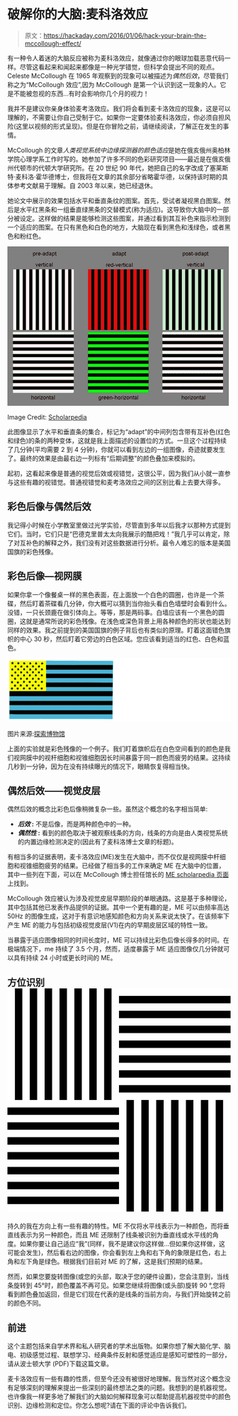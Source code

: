 # 破解你的大脑:麦科洛效应

> 原文：<https://hackaday.com/2016/01/06/hack-your-brain-the-mccollough-effect/>

有一种令人着迷的大脑反应被称为麦科洛效应，就像通过你的眼球加载恶意代码一样。尽管这看起来和闻起来都像是一种光学错觉，但科学会提出不同的观点。Celeste McCollough 在 1965 年观察到的现象可以被描述为*偶然后效*，尽管我们称之为“McCollough 效应”,因为 McCollough 是第一个认识到这一现象的人。它是不能被忽视的东西…有时会影响你几个月的视力！

我并不是建议你亲身体验麦考洛效应。我们将会看到麦卡洛效应的现象，这是可以理解的，不需要让你自己受制于它。如果你一定要体验麦科洛效应，你必须自担风险(这里以视频的形式呈现)。但是在你冒险之前，请继续阅读，了解正在发生的事情。

McCollough 的文章*人类视觉系统中边缘探测器的颜色适应*是她在俄亥俄州奥柏林学院心理学系工作时写的。她参加了许多不同的色彩研究项目——最近是在俄亥俄州代顿市的代顿大学研究所。在 20 世纪 90 年代，她把自己的名字改成了塞莱斯特·麦科洛·霍华德博士，但我将在文章的其余部分省略霍华德，以保持该时期的具体参考文献易于理解。自 2003 年以来，她已经退休。

她论文中展示的效果包括水平和垂直条纹的图案。首先，受试者凝视黑白图案。然后是水平红黑条和一组垂直绿黑条的交替模式(称为适应)。这导致你大脑中的一部分被设定。这样做的结果是能够检测这些图案，并通过看到其互补色来指示检测到一个适应的图案。在只有黑色和白色的地方，大脑现在看到黑色和浅绿色，或者黑色和粉红色。

![Image Credit: Scholarpedia](img/5dbf7cc4a9732dba92b3c54ffddc13f2.png)

Image Credit: [Scholarpedia](http://www.scholarpedia.org/article/McCollough_effect)

此图像显示了水平和垂直条的集合，标记为“adapt”的中间列包含带有互补色(红色和绿色)的条的两种变体，这就是我上面描述的设置位的方式。一旦这个过程持续了几分钟(平均需要 2 到 4 分钟)，你就可以看到左边的一组图像，奇迹就要发生了。最终的效果是由最右边一列标有“后期调整”的颜色叠加来模拟的。

起初，这看起来像是普通的视觉后效或视错觉，这很公平，因为我们从小就一直参与这些有趣的视错觉。普通视错觉和麦考洛效应之间的区别比看上去要大得多。

## 彩色后像与偶然后效

我记得小时候在小学教室里做过光学实验，尽管直到多年以后我才以那种方式提到它们。当时，它们只是“巴德克里普太太向我展示的酷把戏！”我几乎可以肯定，除了对互补色的解释之外，我们没有对这些数据进行分析。最令人难忘的版本是美国国旗的彩色残像。

## 彩色后像—视网膜

如果你拿一个像餐桌一样的黑色表面，在上面放一个白色的圆圈，也许是一个茶碟，然后盯着茶碟看几分钟，你大概可以猜到当你抬头看白色墙壁时会看到什么。没错，一只长颈鹿在做引体向上。等等，那是两码事。白墙应该有一个黑色的圆圈，这就是通常所说的彩色残像。在浅色或深色背景上用各种颜色的形状也能达到同样的效果。我之前提到的美国国旗的例子背后也有类似的原理。盯着这面错色旗帜的中心 30 秒，然后盯着它旁边的白色区域。您应该看到适当的红色、白色和蓝色。

[![](img/de1e7000ea88f3155cf4589c049bc852.png)](https://hackaday.com/wp-content/uploads/2016/01/flag_horizontal.png)

图片来源:[探索博物馆](https://www.exploratorium.edu/exhibits/bird_in_a_cage/bird_in_a_cage.html)

上面的实验就是彩色残像的一个例子。我们盯着旗帜后在白色空间看到的颜色是我们视网膜中的视杆细胞和视锥细胞因长时间暴露于同一颜色而疲劳的结果。这持续几秒到一分钟，因为在没有持续曝光的情况下，眼睛恢复得相当快。

## 偶然后效——视觉皮层

偶然后效的概念比彩色后像稍微复杂一些。虽然这个概念的名字相当简单:

*   ***后效* :** 不是后像，而是两种颜色中的一种。
*   ***偶然性* :** 看到的颜色取决于被观察线条的方向，线条的方向是由人类视觉系统的内置边缘检测决定的(因此有了麦科洛博士文章的标题)。

有相当多的证据表明，麦卡洛效应(ME)发生在大脑中，而不仅仅是视网膜中杆细胞和视锥细胞疲劳的结果。已经做了相当多的工作来确定 ME 在大脑中的位置，其中一些列在下面，可以在 McCollough 博士担任馆长的 [ME scholarpedia 页面](http://www.scholarpedia.org/article/McCollough_effect)上找到。

McCollough 效应被认为涉及视觉皮层早期阶段的单眼通路。这是基于多种理论，其中包括其他已发表作品提供的证据。其中一个更有趣的是，ME 可以由频率高达 50Hz 的图像生成，这对于有意识地感知颜色和方向关系来说太快了。在该频率下产生 ME 的能力与包括初级视觉皮层(V1)在内的早期皮层区域的特性一致。

当暴露于适应图像相同的时间长度时，ME 可以持续比彩色后像长得多的时间。在极端情况下，me 持续了 3.5 个月，然而，适度暴露于 ME 适应图像仅几分钟就可以具有持续 24 小时或更长时间的 ME。

## 方位识别 [![THUMB_CROP](img/277dcb53751e37b4462312584a239585.png)](https://hackaday.com/wp-content/uploads/2016/01/thumb_crop.png)

持久的我在方向上有一些有趣的特性。ME 不仅将水平线表示为一种颜色，而将垂直线表示为另一种颜色，而且 ME 还限制了线条被识别为垂直线或水平线的角度。如果你要让自己适应“我”(同样，我不是建议你这样做…但如果你这样做，这可能会发生)，然后看右边的图像，你会看到左上角和右下角的象限是红色，右上角和左下角是绿色。根据我们目前对 ME 的了解，这是我们预期的结果。

然而，如果您要旋转图像(或您的头部，取决于您的硬件设置)，您会注意到，当线条旋转到 45°时，颜色覆盖不再可见。如果您继续将图像(或头部)旋转 90 °,您将看到颜色叠加返回，但是它们现在代表的是线条的当前方向，与我们开始旋转之前的颜色不同。

## 前进

这个主题包括来自学术界和私人研究者的学术出版物。如果你想了解大脑化学、脑电、初级感觉过程、联想学习、经典条件反射和感觉适应是感知可塑性的一部分，请从波士顿大学 (PDF)下载这篇文章。

麦卡洛效应有一些有趣的性质，但至今还没有被很好地理解。我当然对这个概念没有足够深刻的理解来提出一些深刻的最终想法之类的问题。我想到的是机器视觉。也许像我一样更多地了解我们的大脑如何解释现象可以帮助提高机器视觉中的颜色识别、边缘检测和定位。你怎么想呢?请在下面的评论中告诉我们。